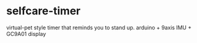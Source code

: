 # selfcare-timer
 virtual-pet style timer that reminds you to stand up. arduino + 9axis IMU + GC9A01 display
